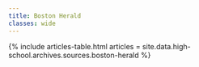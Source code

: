 ```yaml
---
title: Boston Herald
classes: wide
---
```


{% include articles-table.html
  articles = site.data.high-school.archives.sources.boston-herald %}
